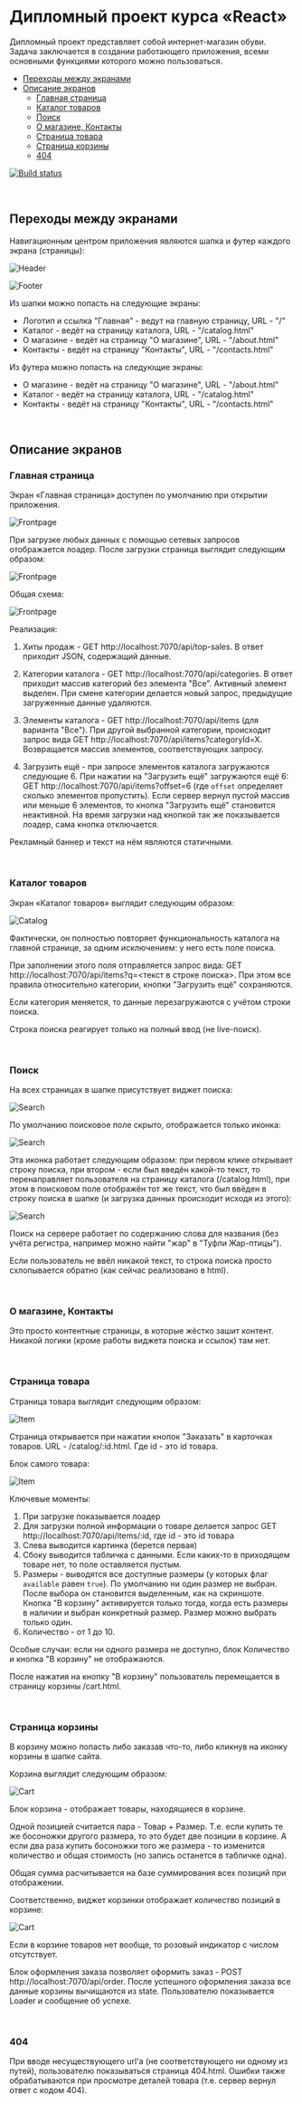 # Дипломный проект курса «React»

Дипломный проект представляет собой интернет-магазин обуви. Задача заключается в создании работающего приложения, всеми основными функциями которого можно пользоваться.

  - [Переходы между экранами](#переходы-между-экранами)
  - [Описание экранов](#описание-экранов)
    - [Главная страница](#главная-страница)
    - [Каталог товаров](#каталог-товаров)
    - [Поиск](#поиск)
    - [О магазине, Контакты](#о-магазине-контакты)
    - [Страница товара](#страница-товара)
    - [Страница корзины](#страница-корзины)
    - [404](#404)


[![Build status](https://ci.appveyor.com/api/projects/status/qrd3411amnm42gt3/branch/master?svg=true)](https://ci.appveyor.com/project/KirillKazakoff/radiplomafront/branch/master)

</br>

## Переходы между экранами

Навигационным центром приложения являются шапка и футер каждого экрана (страницы):

![Header](./assets/header-menu.png)

![Footer](./assets/footer-menu.png)

Из шапки можно попасть на следующие экраны:
* Логотип и ссылка "Главная" - ведут на главную страницу, URL - "/"
* Каталог - ведёт на страницу каталога, URL - "/catalog.html"
* О магазине - ведёт на страницу "О магазине", URL - "/about.html"
* Контакты - ведёт на страницу "Контакты", URL - "/contacts.html"

Из футера можно попасть на следующие экраны:
* О магазине - ведёт на страницу "О магазине", URL - "/about.html"
* Каталог - ведёт на страницу каталога, URL - "/catalog.html"
* Контакты - ведёт на страницу "Контакты", URL - "/contacts.html"


</br>

## Описание экранов
### Главная страница

Экран «Главная страница» доступен по умолчанию при открытии приложения.

![Frontpage](./assets/index-loading.png)

При загрузке любых данных с помощью сетевых запросов отображается лоадер.
После загрузки страница выглядит следующим образом:

![Frontpage](./assets/index-loaded.png)

Общая схема:

![Frontpage](./assets/index-loaded-comments.png)

Реализация:

1. Хиты продаж - GET http://localhost:7070/api/top-sales. В ответ приходит JSON, содержащий данные.

2. Категории каталога - GET http://localhost:7070/api/categories. В ответ приходит массив категорий без элемента "Все". Активный элемент выделен. При смене категории делается новый запрос, предыдущие загруженные данные удаляются.

3. Элементы каталога - GET http://localhost:7070/api/items (для варианта "Все"). При другой выбранной категории, происходит запрос вида GET http://localhost:7070/api/items?categoryId=X. Возвращается массив элементов, соответствующих запросу.

4. Загрузить ещё - при запросе элементов каталога загружаются следующие 6. При нажатии на "Загрузить ещё" загружаются ещё 6: GET http://localhost:7070/api/items?offset=6 (где `offset` определяет сколько элементов пропустить). Если сервер вернул пустой массив или меньше 6 элементов, то кнопка "Загрузить ещё" становится неактивной. На время загрузки над кнопкой так же показывается лоадер, сама кнопка отключается.

Рекламный баннер и текст на нём являются статичными.

</br>

### Каталог товаров

Экран «Каталог товаров» выглядит следующим образом:

![Catalog](./assets/catalog.png)

Фактически, он полностью повторяет функциональность каталога на главной странице, за одним исключением: у него есть поле поиска.

При заполнении этого поля отправляется запрос вида: GET http://localhost:7070/api/items?q=<текст в строке поиска>. При этом все правила относительно категории, кнопки "Загрузить ещё" сохраняются.

Если категория меняется, то данные перезагружаются с учётом строки поиска.

Строка поиска реагирует только на полный ввод (не live-поиск).

</br>

### Поиск

На всех страницах в шапке присутствует виджет поиска:

![Search](./assets/search-comments.png)

По умолчанию поисковое поле скрыто, отображается только иконка:

![Search](./assets/search-closed.png)

Эта иконка работает следующим образом: при первом клике открывает строку поиска, при втором - если был введён какой-то текст, то перенаправляет пользователя на страницу каталога (/catalog.html), при этом в поисковом поле отображён тот же текст, что был ввёден в строку поиска в шапке (и загрузка данных происходит исходя из этого):

![Search](./assets/search-catalog-comments.png)

Поиск на сервере работает по содержанию слова для названия (без учёта регистра, например можно найти "жар" в "Туфли Жар-птицы").

Если пользователь не ввёл никакой текст, то строка поиска просто схлопывается обратно (как сейчас реализовано в html).

</br>

### О магазине, Контакты

Это просто контентные страницы, в которые жёстко зашит контент. Никакой логики (кроме работы виджета поиска и ссылок) там нет.

</br>

### Страница товара

Страница товара выглядит следующим образом:

![Item](./assets/catalog-item.png)

Страница открывается при нажатии кнопок "Заказать" в карточках товаров. URL - /catalog/:id.html. Где id - это id товара.

Блок самого товара:

![Item](./assets/catalog-item-comments.png)

Ключевые моменты:
1. При загрузке показывается лоадер
2. Для загрузки полной информации о товаре делается запрос GET http://localhost:7070/api/items/:id, где id - это id товара
3. Слева выводится картинка (берется первая)
4. Сбоку выводится табличка с данными. Если каких-то в приходящем товаре нет, то поле оставляется пустым.
5. Размеры - выводятся все доступные размеры (у которых флаг `available` равен `true`). По умолчанию ни один размер не выбран. После выбора он становится выделенным, как на скриншоте. Кнопка "В корзину" активируется только тогда, когда есть размеры в наличии и выбран конкретный размер. Размер можно выбрать только один.
6. Количество - от 1 до 10.

Особые случаи: если ни одного размера не доступно, блок Количество и кнопка "В корзину" не отображаются.

После нажатия на кнопку "В корзину" пользователь перемещается в страницу корзины /cart.html.

</br>

### Страница корзины

В корзину можно попасть либо заказав что-то, либо кликнув на иконку корзины в шапке сайта.

Корзина выглядит следующим образом:

![Cart](./assets/cart-comments.png)

Блок корзина - отображает товары, находящиеся в корзине. 

Одной позицией считается пара - Товар + Размер. Т.е. если купить те же босоножки другого размера, то это будет две позиции в корзине. А если два раза купить босоножки того же размера - то изменится количество и общая стоимость (но запись останется в табличке одна).

Общая сумма расчитывается на базе суммирования всех позиций при отображении.

Соответственно, виджет корзинки отображает количество позиций в корзине:

![Cart](./assets/cart-widget.png)

Если в корзине товаров нет вообще, то розовый индикатор с числом отсутствует.

Блок оформления заказа позволяет оформить заказ - POST http://localhost:7070/api/order. 
После успешного оформления заказа все данные корзины вычищаются из state.
Пользователю показывается Loader и сообщение об успехе.

<br/>

### 404

При вводе несуществующего url'а (не соответствующего ни одному из путей), пользователю показываться страница 404.html.
Ошибки также обрабатываются при просмотре деталей товара (т.е. сервер вернул ответ с кодом 404).
